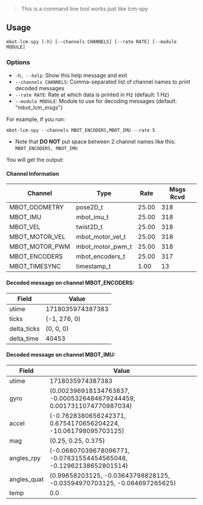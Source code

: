 > This is a command line tool works just like lcm-spy


## Usage
```shell
mbot-lcm-spy [-h] [--channels CHANNELS] [--rate RATE] [--module MODULE]
```

### Options
- `-h, --help`: Show this help message and exit
- `--channels CHANNELS`: Comma-separated list of channel names to print decoded messages
- `--rate RATE`: Rate at which data is printed in Hz (default: 1 Hz)
- `--module MODULE`: Module to use for decoding messages (default: "mbot_lcm_msgs")

For example, if you run:

```shell
mbot-lcm-spy --channels MBOT_ENCODERS,MBOT_IMU --rate 5
```
- Note that **DO NOT** put space between 2 channel names like this: `MBOT_ENCODERS, MBOT_IMU`

You will get the output:


#### Channel Information

| Channel          | Type                | Rate  | Msgs Rcvd |
| ---------------- | ------------------- | ----- | --------- |
| MBOT\_ODOMETRY   | pose2D\_t           | 25.00 | 318       |
| MBOT\_IMU        | mbot\_imu\_t        | 25.00 | 318       |
| MBOT\_VEL        | twist2D\_t          | 25.00 | 318       |
| MBOT\_MOTOR\_VEL | mbot\_motor\_vel\_t | 25.00 | 318       |
| MBOT\_MOTOR\_PWM | mbot\_motor\_pwm\_t | 25.00 | 318       |
| MBOT\_ENCODERS   | mbot\_encoders\_t   | 25.00 | 317       |
| MBOT\_TIMESYNC   | timestamp\_t        | 1.00  | 13        |

#### Decoded message on channel MBOT\_ENCODERS:

| Field        | Value            |
| ------------ | ---------------- |
| utime        | 1718035974387383 |
| ticks        | (-1, 276, 0)     |
| delta\_ticks | (0, 0, 0)        |
| delta\_time  | 40453            |

#### Decoded message on channel MBOT\_IMU:

| Field        | Value                               |
| ------------ | ------------------------------------- |
| utime        | 1718035974387383               |
| gyro         | (0.002396918134763837, -0.0005326484679244459, 0.0017311074770987034)  |
| accel        | (-0.7628380656242371, 0.6754170656204224, -10.061798095703125) |
| mag          | (0.25, 0.25, 0.375) |
| angles\_rpy  | (-0.06807039678096771, -0.07631554454565048, -0.12962138652801514)     |
| angles\_quat | (0.99658203125, -0.03643798828125, -0.03594970703125, -0.064697265625) |
| temp         | 0.0                                  |

